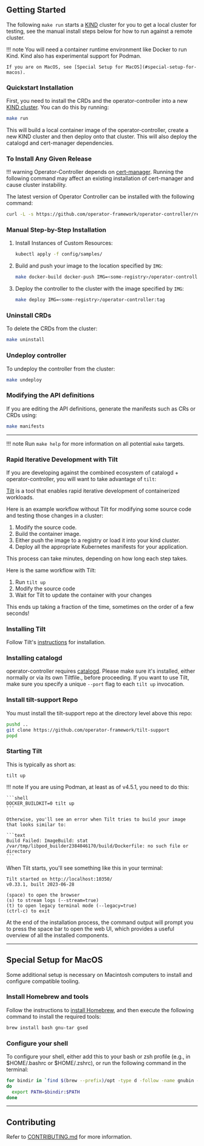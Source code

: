 
## Getting Started

The following `make run` starts a [KIND](https://sigs.k8s.io/kind) cluster for you to get a local cluster for testing, see the manual install steps below for how to run against a remote cluster.

!!! note
    You will need a container runtime environment like Docker to run Kind. Kind also has experimental support for Podman.

    If you are on MacOS, see [Special Setup for MacOS](#special-setup-for-macos).

### Quickstart Installation

First, you need to install the CRDs and the operator-controller into a new [KIND cluster](https://kind.sigs.k8s.io/). You can do this by running:

```sh
make run
```

This will build a local container image of the operator-controller, create a new KIND cluster and then deploy onto that cluster. This will also deploy the catalogd and cert-manager dependencies.

### To Install Any Given Release

!!! warning
    Operator-Controller depends on [cert-manager](https://cert-manager.io/). Running the following command
    may affect an existing installation of cert-manager and cause cluster instability.

The latest version of Operator Controller can be installed with the following command:

```bash
curl -L -s https://github.com/operator-framework/operator-controller/releases/latest/download/install.sh | bash -s
```

### Manual Step-by-Step Installation
1. Install Instances of Custom Resources:

    ```sh
    kubectl apply -f config/samples/
    ```

2. Build and push your image to the location specified by `IMG`:

    ```sh
    make docker-build docker-push IMG=<some-registry>/operator-controller:tag
    ```

3. Deploy the controller to the cluster with the image specified by `IMG`:

    ```sh
    make deploy IMG=<some-registry>/operator-controller:tag
    ```

### Uninstall CRDs
To delete the CRDs from the cluster:

```sh
make uninstall
```

### Undeploy controller
To undeploy the controller from the cluster:

```sh
make undeploy
```

### Modifying the API definitions
If you are editing the API definitions, generate the manifests such as CRs or CRDs using:

```sh
make manifests
```

---

!!! note
    Run `make help` for more information on all potential `make` targets.

### Rapid Iterative Development with Tilt

If you are developing against the combined ecosystem of catalogd + operator-controller, you will want to take advantage of `tilt`:

[Tilt](https://tilt.dev) is a tool that enables rapid iterative development of containerized workloads.

Here is an example workflow without Tilt for modifying some source code and testing those changes in a cluster:

1. Modify the source code.
2. Build the container image.
3. Either push the image to a registry or load it into your kind cluster.
4. Deploy all the appropriate Kubernetes manifests for your application.

This process can take minutes, depending on how long each step takes.

Here is the same workflow with Tilt:

1. Run `tilt up`
2. Modify the source code
3. Wait for Tilt to update the container with your changes

This ends up taking a fraction of the time, sometimes on the order of a few seconds!

### Installing Tilt

Follow Tilt's [instructions](https://docs.tilt.dev/install.html) for installation.

### Installing catalogd

operator-controller requires
[catalogd](https://github.com/operator-framework/catalogd). Please make sure it's installed, either normally or via its own Tiltfile., before proceeding. If you want to use Tilt, make sure you specify a unique `--port` flag to each `tilt up` invocation.

### Install tilt-support Repo

You must install the tilt-support repo at the directory level above this repo:

```bash
pushd ..
git clone https://github.com/operator-framework/tilt-support
popd
```

### Starting Tilt

This is typically as short as:

```shell
tilt up
```

!!! note
    If you are using Podman, at least as of v4.5.1, you need to do this:

    ```shell
    DOCKER_BUILDKIT=0 tilt up
    ```

    Otherwise, you'll see an error when Tilt tries to build your image that looks similar to:

    ```text
    Build Failed: ImageBuild: stat /var/tmp/libpod_builder2384046170/build/Dockerfile: no such file or directory
    ```

When Tilt starts, you'll see something like this in your terminal:

```text
Tilt started on http://localhost:10350/
v0.33.1, built 2023-06-28

(space) to open the browser
(s) to stream logs (--stream=true)
(t) to open legacy terminal mode (--legacy=true)
(ctrl-c) to exit
```

At the end of the installation process, the command output will prompt you to press the space bar to open the web UI, which provides a useful overview of all the installed components.

---

## Special Setup for MacOS

Some additional setup is necessary on Macintosh computers to install and configure compatible tooling.

### Install Homebrew and tools
Follow the instructions to [install Homebrew](https://docs.brew.sh/Installation), and then execute the following command to install the required tools:

```sh
brew install bash gnu-tar gsed
```

### Configure your shell
To configure your shell, either add this to your bash or zsh profile (e.g., in $HOME/.bashrc or $HOME/.zshrc), or run the following command in the terminal:

```sh
for bindir in `find $(brew --prefix)/opt -type d -follow -name gnubin -print -maxdepth 3`
do
  export PATH=$bindir:$PATH
done
```

---

## Contributing

Refer to [CONTRIBUTING.md](contributing.md) for more information.
